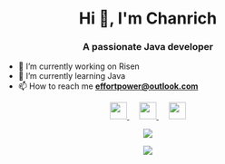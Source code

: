 <h1 align="center">Hi 👋, I'm Chanrich</h1>
<h3 align="center">A passionate Java developer</h3>

<!-- - 🔭 I’m currently working on [hao.co.ke](https://hao.co.ke) -->
- 🔭 I’m currently working on Risen
- 🌱 I’m currently learning Java
- 📫 How to reach me **effortpower@outlook.com**


<p align="center">
  <a href="https://lewky.blog.csdn.net/" target="_blank" title="CSDN博客">
    <img src="https://img.icons8.com/material/48/000000/csdn.png" width="30px"/>
  </a>
  &emsp;
  <a href= "https://lewky.cn" target="_blank" title="个人站点">
    <img src="https://img.icons8.com/metros/26/000000/home.png" width="30px"/>
  </a>
  &emsp;
  <a href="https://javanote.doc.lewky.cn/" target="_blank" title="Java笔记">
    <img src="https://img.icons8.com/ios-glyphs/256/000000/coffee.png" width="30px"/>
  </a>  
</p>
<p align="center">
  <a href="https://github.com/lewky">
    <img src="https://github-profile-trophy.vercel.app/?username=lewky&theme=darkhub" />
  </a>
</p>
<p align="center">
  <a href="https://github.com/lewky">
    <img src="https://github-readme-stats.vercel.app/api?username=lewky&theme=dracula&show_icons=true" />
  </a>
</p>
